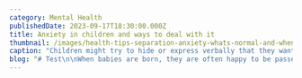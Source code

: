 ```yaml
---
category: Mental Health
publishedDate: 2023-09-17T18:30:00.000Z
title: Anxiety in children and ways to deal with it
thumbnail: /images/health-tips-separation-anxiety-whats-normal-and-when-worry-16x9-1.jpg
caption: "Children might try to hide or express verbally that they want to stay with the parent or want to hold them.\_\n"
blog: "# Test\n\nWhen babies are born, they are often happy to be passed from one person’s arms to the next without much fuss as long as they are warm and comfortable. As they get a little older, they begin to fear being passed to strangers. As a[\_child](https://web.archive.org/web/20230208041547/https://glentreeacademy.com/ways-to-enhance-the-intelligent-capacity-of-your-children/)\_grows up, predictable fears may emerge. They exhibit a\_fear of the unknown\_since they are extremely dependent on their caretakers.\_\n\nThe[\_development](https://web.archive.org/web/20230208041547/https://littleelly.com/importanceofstoriesinachildsdevelopment/?utm_source=zoho\\&utm_medium=marketing\\&utm_campaign=ImportanceOfStoriesInaChild%E2%80%99sDevelopment)\_of stranger anxiety coincides with a child’s budding sense of belonging in the world. Around the time that stranger anxiety begins, the child realises that the relationship they have with the people they spend the most time with (often their parents) is different from the relationship that they have with strangers and other people they do not know well.\n\nWhile, being anxious with strangers is normal, the intensity and duration of the distress experienced by any kid, along with the ways that distress is expressed, may differ.\n\nChildren might try to hide or express verbally that they want to stay with the parent or want to hold them. Stranger anxiety, in most children, is a normal feature of development and could occur in some form. While in most cases stranger anxiety cannot be avoided.\n\nHere are a few steps that parents can take to minimise the anxiety levels during the developmental stages.\n\n1.\_Early Exposure\n\nHaving the child become familiar with new people early on, can help your child deal with stranger anxiety in the future. From a young age, introduce the child to unfamiliar people in the parents’ presence.\_ Parents should try every opportunity to introduce their children to new people.\n\n2.\_Do not force or pressurise\n\nParents should avoid pressuring their children to “be sociable.” Instead, allow children to become accustomed to new faces and new situations at their own pace.\_\n\n3.\_Watch the tone and language\n\nAvoid statements like “don’t be afraid” or “stop crying.” While you may mean well, these statements can make your child feel like their feelings are misunderstood. Instead, stick to phrases that provide empathy and reassurance. Children should feel that their parents are with them at all times and shall allow them to take their own time.\n\n4\\. Anger\n\nAnger is the most common thing we observe in today’s children. The use of fear increases the chance of the child turning out to be aggressive towards his / her parents or people with whom he/she regularly interacts with.\n\n5\\. Open to exploitation\n\nWhen a child is subjected to continuous fear at home, there is every chance that even a little bit of “sweet-talk” by a stranger seems attractive to the child. This can result in strangers taking advantage of their children. However, it is not very difficult to think of a process through which we can stop or reduce the use of fear.\n\nInstead, Parents can try these methods which might help their children to overcome stranger’s anxiety.\n\n1. Use appreciation and motivating words instead of fear. The result may get a bit delayed but will be more beneficial.\n2. It is important to watch our own actions and use of words. There are times when we do some actions unconsciously that may damage a child’s esteem.\n3. Understand the thin line between being rude and being firm. Being firm doesn’t require the use of fear.\n4. Many of us have grown up in a much secure environment. Try to take learning from your own childhood and remember the incidents that you did not like and incidents that made you look at things positively as a child.\n"
---
```


